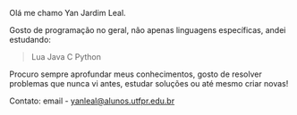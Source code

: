   Olá me chamo Yan Jardim Leal.

  Gosto de programação no geral, não apenas linguagens específicas, andei estudando:
  > Lua
  > Java
  > C
  > Python

  Procuro sempre aprofundar meus conhecimentos, gosto de resolver problemas que nunca vi antes, estudar soluções ou até mesmo criar novas!
  
  Contato:
  email - yanleal@alunos.utfpr.edu.br
